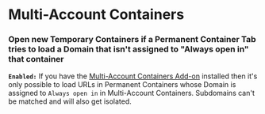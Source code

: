 # Multi-Account Containers

### Open new Temporary Containers if a Permanent Container Tab tries to load a Domain that isn't assigned to "Always open in" that container

**`Enabled:`** If you have the [Multi-Account Containers Add-on](https://addons.mozilla.org/firefox/addon/multi-account-containers/) installed then it's only possible to load URLs in Permanent Containers whose Domain is assigned to `Always open in` in Multi-Account Containers. Subdomains can't be matched and will also get isolated.